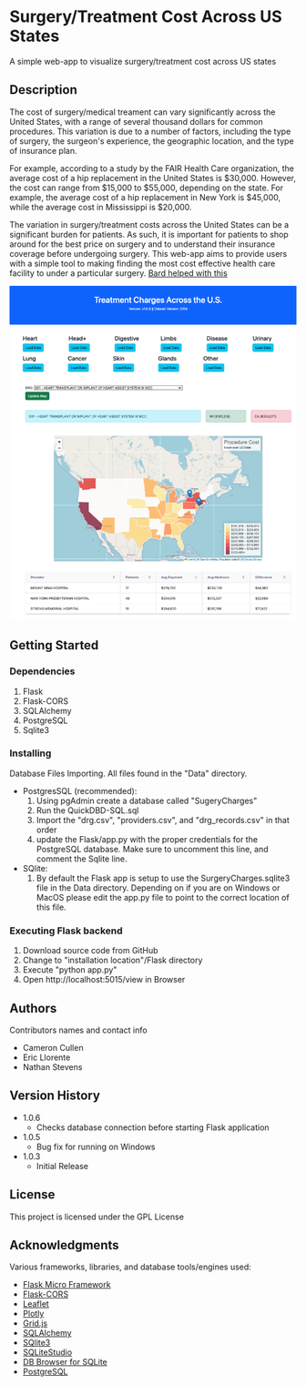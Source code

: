 # Surgery/Treatment Cost Across US States

A simple web-app to visualize surgery/treatment cost across US states

## Description

The cost of surgery/medical treament can vary significantly across the United States, with a range of several thousand dollars for common procedures. This variation is due to a number of factors, including the type of surgery, the surgeon's experience, the geographic location, and the type of insurance plan.

For example, according to a study by the FAIR Health Care organization, the average cost of a hip replacement in the United States is $30,000. However, the cost can range from $15,000 to $55,000, depending on the state. For example, the average cost of a hip replacement in New York is $45,000, while the average cost in Mississippi is $20,000.

The variation in surgery/treatment costs across the United States can be a significant burden for patients. As such, it is important for patients to shop around for the best price on surgery and to understand their insurance coverage before undergoing surgery. This web-app aims to provide users with a simple tool to making finding the most cost effective health care facility to under a particular surgery. [Bard helped with this](https://g.co/bard/share/7991c25ec23c)

![Basic User Interface](Images/ui1.png)

## Getting Started

### Dependencies
1. Flask
2. Flask-CORS
3. SQLAlchemy
4. PostgreSQL
5. Sqlite3

### Installing

Database Files Importing. All files found in the "Data" directory.
* PostgresSQL (recommended): 
	1. Using pgAdmin create a database called "SugeryCharges"
	2. Run the QuickDBD-SQL.sql
	3. Import the "drg.csv", "providers.csv", and "drg_records.csv" in that order
	4. update the Flask/app.py with the proper credentials for the PostgreSQL database. Make sure to uncomment this line, and comment the Sqlite line.
* SQlite:
	1. By default the Flask app is setup to use the SurgeryCharges.sqlite3 file in the Data directory. Depending on if you are on Windows or MacOS please edit the app.py file to point to the correct location of this file.


### Executing Flask backend

1. Download source code from GitHub
2. Change to "installation location"/Flask directory
3. Execute "python app.py"
4. Open http://localhost:5015/view in Browser 


## Authors

Contributors names and contact info

* Cameron Cullen
* Eric Llorente
* Nathan Stevens 

## Version History
* 1.0.6
	* Checks database connection before starting Flask application
* 1.0.5
    * Bug fix for running on Windows
* 1.0.3
    * Initial Release


## License

This project is licensed under the GPL License


## Acknowledgments
Various frameworks, libraries, and database tools/engines used:

* [Flask Micro Framework](https://flask.palletsprojects.com/en/3.0.x/)
* [Flask-CORS](https://flask-cors.readthedocs.io/en/latest/) 
* [Leaflet](https://leafletjs.com/)
* [Plotly](https://plotly.com/javascript/)
* [Grid.js](https://gridjs.io/)
* [SQLAlchemy](https://www.sqlalchemy.org/)
* [SQlite3](https://www.sqlite.org/index.html)
* [SQLiteStudio](https://sqlitestudio.pl/)
* [DB Browser for SQLite](https://sqlitebrowser.org/)
* [PostgreSQL](https://www.postgresql.org/)